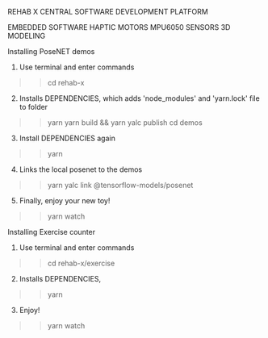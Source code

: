 REHAB X CENTRAL SOFTWARE DEVELOPMENT PLATFORM

EMBEDDED SOFTWARE
HAPTIC MOTORS
MPU6050 SENSORS
3D MODELING
    
Installing PoseNET demos

1. Use terminal and enter commands

>> cd rehab-x

2. Installs DEPENDENCIES, which adds 'node_modules' and 'yarn.lock' file to folder

>> yarn
>> yarn build && yarn yalc publish
>> cd demos

3. Install DEPENDENCIES again

>> yarn

4. Links the local posenet to the demos

>> yarn yalc link @tensorflow-models/posenet

5. Finally, enjoy your new toy!

>> yarn watch

Installing Exercise counter

1. Use terminal and enter commands

>> cd rehab-x/exercise

2. Installs DEPENDENCIES,

>> yarn

3. Enjoy!

>> yarn watch
